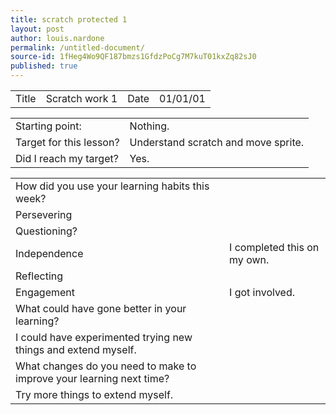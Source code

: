 ```yaml
---
title: scratch protected 1
layout: post
author: louis.nardone
permalink: /untitled-document/
source-id: 1fHeg4Wo9QF187bmzs1GfdzPoCg7M7kuT01kxZq82sJ0
published: true
---
```

<table>
  <tr>
    <td>Title</td>
    <td>Scratch work 1</td>
    <td>Date</td>
    <td>01/01/01</td>
  </tr>
</table>


<table>
  <tr>
    <td>Starting point:</td>
    <td>Nothing.</td>
  </tr>
  <tr>
    <td>Target for this lesson?</td>
    <td>Understand scratch and move sprite.</td>
  </tr>
  <tr>
    <td>Did I reach my target? </td>
    <td>Yes.</td>
  </tr>
</table>


<table>
  <tr>
    <td>How did you use your learning habits this week?</td>
    <td></td>
  </tr>
  <tr>
    <td>Persevering</td>
    <td></td>
  </tr>
  <tr>
    <td>Questioning?</td>
    <td></td>
  </tr>
  <tr>
    <td>Independence</td>
    <td>I completed this on my own.</td>
  </tr>
  <tr>
    <td>Reflecting</td>
    <td></td>
  </tr>
  <tr>
    <td>Engagement</td>
    <td>I got involved.</td>
  </tr>
  <tr>
    <td>What could have gone better in your learning?</td>
    <td></td>
  </tr>
  <tr>
    <td>I could have experimented trying new things and extend myself.</td>
    <td></td>
  </tr>
  <tr>
    <td>What changes do you need to make to improve your learning next time?</td>
    <td></td>
  </tr>
  <tr>
    <td>Try more things to extend myself. </td>
    <td></td>
  </tr>
</table>


